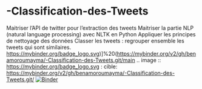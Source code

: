# -Classification-des-Tweets
Maitriser l’API de twitter pour l’extraction des tweets Maitriser la partie NLP (natural language processing) avec NLTK en Python Appliquer les principes de nettoyage des données Classer les tweets : regrouper ensemble les tweets qui sont similaires.
https://mybinder.org/badge_logo.svg)]%20(https://mybinder.org/v2/gh/benamoroumayma/-Classification-des-Tweets.git/main
.. image :: https://mybinder.org/badge_logo.svg
 : cible: https://mybinder.org/v2/gh/benamoroumayma/-Classification-des-Tweets.git/
 [![Binder](https://mybinder.org/badge_logo.svg)](https://mybinder.org/v2/gh/benamoroumayma/-Classification-des-Tweets.git/main)

